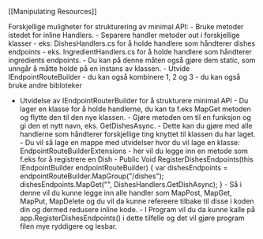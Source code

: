 [[Manipulating Resources]]

Forskjellige muligheter for strukturering av minimal API:
	- Bruke metoder istedet for inline Handlers.
	- Separere handler metoder out i forskjellige klasser
				- eks: DishesHandlers.cs for å holde handlere som håndterer dishes endpoints
				- eks. IngredientHandlers.cs for å holde handlere som håndterer ingredients endpoints. 
			- Du kan på denne måten også gjøre dem static, som unngår å måtte holde på en instans av klassen.
	- Utvide IEndpointRouteBuilder
	- du kan også kombinere 1, 2 og 3 
	- du kan også bruke andre bibloteker 

- Utvidelse av IEndpointRouterBuilder for å strukturere minimal API
		- Du lager en klasse for å holde handlerne, du kan ta f.eks MapGet metoden og flytte den til den nye klassen.
		- Gjøre metoden om til en funksjon og gi den et nytt navn, eks. GetDishesAsync.
		- Dette kan du gjøre med alle handlerne som håndterer forskjellige ting knyttet til klassen du har laget. 
		- Du vil så lage en mappe med utvidelser hvor du vil lage en klasse: EndpointRouteBuilderExtensions
			- her vil du legge inn en metode som f.eks for å registrere en Dish
				- Public Void RegisterDishesEndpoints(this IEndpointBuilder endpointRouteBuilder)
				{
				var dishesEndpoints = endpointRouteBuilder.MapGroup("/dishes");
				dishesEndpoints.MapGet("", DishesHandlers.GetDishAsync);
				}
			- Så i denne vil du kunne legge inn alle handler som MapPost, MapGet, MapPut, MapDelete og du vil da kunne refereere tilbake til disse i koden din og dermed redusere inline kode.
			- I Program vil du da kunne kalle på app.RegisterDishesEndpoints() i dette tilfelle og det vil gjøre program filen mye ryddigere og lesbar. 